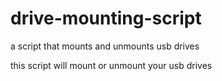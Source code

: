 # drive-mounting-script
a script that mounts and unmounts usb drives 

this script will mount or unmount your usb drives

